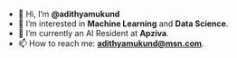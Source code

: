 - 👋 Hi, I’m **@adithyamukund**
- 👀 I’m interested in **Machine Learning** and **Data Science**.
- 🌱 I’m currently an AI Resident at **Apziva**.
- 📫 How to reach me: **adithyamukund@msn.com**.

<!---
adithyamukund/adithyamukund is a ✨ special ✨ repository because its `README.md` (this file) appears on your GitHub profile.
You can click the Preview link to take a look at your changes.
--->
